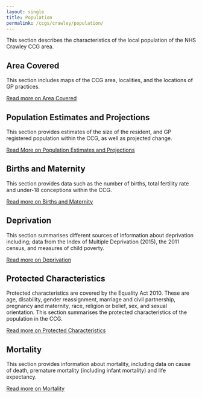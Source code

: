 ```yaml
---
layout: single
title: Population
permalink: /ccgs/crawley/population/
---
```


This section describes the characteristics of the local population of the NHS Crawley CCG area.

## Area Covered
This section includes maps of the CCG area, localities, and the locations of GP practices.

[Read more on Area Covered](/ccgs/crawley/population/area-covered/)

## Population Estimates and Projections
This section provides estimates of the size of the resident, and GP registered population within the CCG, as well as projected change.

[Read More on Population Estimates and Projections](/ccgs/crawley/population/estimates-and-projections/)

## Births and Maternity
This section provides data such as the number of births, total fertility rate and under-18 conceptions within the CCG.

[Read more on Births and Maternity](/ccgs/crawley/population/births-and-maternity/)

## Deprivation
This section summarises different sources of information about deprivation including; data from the Index of Multiple Deprivation (2015), the 2011 census, and measures of child poverty.

[Read more on Deprivation](/ccgs/crawley/population/deprivation/)

## Protected Characteristics
Protected characteristics are covered by the Equality Act 2010. These are age, disability, gender reassignment, marriage and civil partnership, pregnancy and maternity, race, religion or belief, sex, and sexual orientation. This section summarises the protected characteristics of the population in the CCG.

[Read more on Protected Characteristics](/ccgs/crawley/population/protected-characteristics/)

## Mortality
This section provides information about mortality, including data on cause of death, premature mortality (including infant mortality) and life expectancy.

[Read more on Mortality](/ccgs/crawley/population/mortality/)


